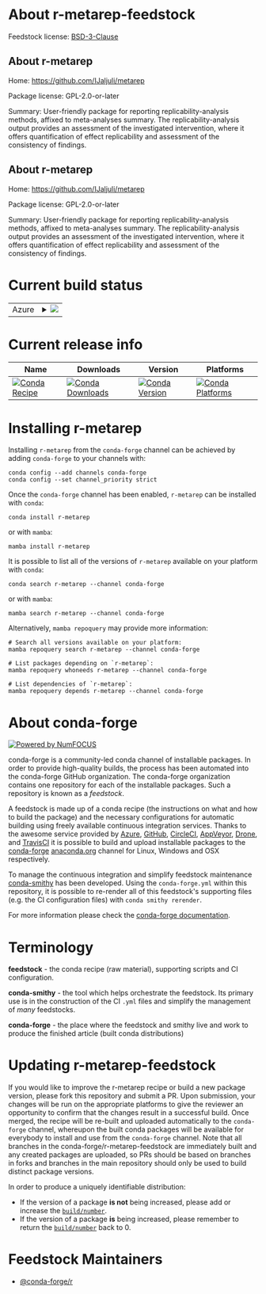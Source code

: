 About r-metarep-feedstock
=========================

Feedstock license: [BSD-3-Clause](https://github.com/conda-forge/r-metarep-feedstock/blob/main/LICENSE.txt)


About r-metarep
---------------

Home: https://github.com/IJaljuli/metarep

Package license: GPL-2.0-or-later

Summary: User-friendly package for reporting replicability-analysis methods, affixed to meta-analyses
summary. The replicability-analysis output provides an assessment of the investigated
intervention, where it offers quantification of effect replicability and assessment
of the consistency of findings.


About r-metarep
---------------

Home: https://github.com/IJaljuli/metarep

Package license: GPL-2.0-or-later

Summary: User-friendly package for reporting replicability-analysis methods, affixed to meta-analyses
summary. The replicability-analysis output provides an assessment of the investigated
intervention, where it offers quantification of effect replicability and assessment
of the consistency of findings.


Current build status
====================


<table>
    
  <tr>
    <td>Azure</td>
    <td>
      <details>
        <summary>
          <a href="https://dev.azure.com/conda-forge/feedstock-builds/_build/latest?definitionId=26124&branchName=main">
            <img src="https://dev.azure.com/conda-forge/feedstock-builds/_apis/build/status/r-metarep-feedstock?branchName=main">
          </a>
        </summary>
        <table>
          <thead><tr><th>Variant</th><th>Status</th></tr></thead>
          <tbody><tr>
              <td>linux_64_r_base4.3</td>
              <td>
                <a href="https://dev.azure.com/conda-forge/feedstock-builds/_build/latest?definitionId=26124&branchName=main">
                  <img src="https://dev.azure.com/conda-forge/feedstock-builds/_apis/build/status/r-metarep-feedstock?branchName=main&jobName=linux&configuration=linux%20linux_64_r_base4.3" alt="variant">
                </a>
              </td>
            </tr><tr>
              <td>linux_64_r_base4.4</td>
              <td>
                <a href="https://dev.azure.com/conda-forge/feedstock-builds/_build/latest?definitionId=26124&branchName=main">
                  <img src="https://dev.azure.com/conda-forge/feedstock-builds/_apis/build/status/r-metarep-feedstock?branchName=main&jobName=linux&configuration=linux%20linux_64_r_base4.4" alt="variant">
                </a>
              </td>
            </tr><tr>
              <td>osx_64_r_base4.3</td>
              <td>
                <a href="https://dev.azure.com/conda-forge/feedstock-builds/_build/latest?definitionId=26124&branchName=main">
                  <img src="https://dev.azure.com/conda-forge/feedstock-builds/_apis/build/status/r-metarep-feedstock?branchName=main&jobName=osx&configuration=osx%20osx_64_r_base4.3" alt="variant">
                </a>
              </td>
            </tr><tr>
              <td>osx_64_r_base4.4</td>
              <td>
                <a href="https://dev.azure.com/conda-forge/feedstock-builds/_build/latest?definitionId=26124&branchName=main">
                  <img src="https://dev.azure.com/conda-forge/feedstock-builds/_apis/build/status/r-metarep-feedstock?branchName=main&jobName=osx&configuration=osx%20osx_64_r_base4.4" alt="variant">
                </a>
              </td>
            </tr><tr>
              <td>win_64_r_base4.3</td>
              <td>
                <a href="https://dev.azure.com/conda-forge/feedstock-builds/_build/latest?definitionId=26124&branchName=main">
                  <img src="https://dev.azure.com/conda-forge/feedstock-builds/_apis/build/status/r-metarep-feedstock?branchName=main&jobName=win&configuration=win%20win_64_r_base4.3" alt="variant">
                </a>
              </td>
            </tr><tr>
              <td>win_64_r_base4.4</td>
              <td>
                <a href="https://dev.azure.com/conda-forge/feedstock-builds/_build/latest?definitionId=26124&branchName=main">
                  <img src="https://dev.azure.com/conda-forge/feedstock-builds/_apis/build/status/r-metarep-feedstock?branchName=main&jobName=win&configuration=win%20win_64_r_base4.4" alt="variant">
                </a>
              </td>
            </tr>
          </tbody>
        </table>
      </details>
    </td>
  </tr>
</table>

Current release info
====================

| Name | Downloads | Version | Platforms |
| --- | --- | --- | --- |
| [![Conda Recipe](https://img.shields.io/badge/recipe-r--metarep-green.svg)](https://anaconda.org/conda-forge/r-metarep) | [![Conda Downloads](https://img.shields.io/conda/dn/conda-forge/r-metarep.svg)](https://anaconda.org/conda-forge/r-metarep) | [![Conda Version](https://img.shields.io/conda/vn/conda-forge/r-metarep.svg)](https://anaconda.org/conda-forge/r-metarep) | [![Conda Platforms](https://img.shields.io/conda/pn/conda-forge/r-metarep.svg)](https://anaconda.org/conda-forge/r-metarep) |

Installing r-metarep
====================

Installing `r-metarep` from the `conda-forge` channel can be achieved by adding `conda-forge` to your channels with:

```
conda config --add channels conda-forge
conda config --set channel_priority strict
```

Once the `conda-forge` channel has been enabled, `r-metarep` can be installed with `conda`:

```
conda install r-metarep
```

or with `mamba`:

```
mamba install r-metarep
```

It is possible to list all of the versions of `r-metarep` available on your platform with `conda`:

```
conda search r-metarep --channel conda-forge
```

or with `mamba`:

```
mamba search r-metarep --channel conda-forge
```

Alternatively, `mamba repoquery` may provide more information:

```
# Search all versions available on your platform:
mamba repoquery search r-metarep --channel conda-forge

# List packages depending on `r-metarep`:
mamba repoquery whoneeds r-metarep --channel conda-forge

# List dependencies of `r-metarep`:
mamba repoquery depends r-metarep --channel conda-forge
```


About conda-forge
=================

[![Powered by
NumFOCUS](https://img.shields.io/badge/powered%20by-NumFOCUS-orange.svg?style=flat&colorA=E1523D&colorB=007D8A)](https://numfocus.org)

conda-forge is a community-led conda channel of installable packages.
In order to provide high-quality builds, the process has been automated into the
conda-forge GitHub organization. The conda-forge organization contains one repository
for each of the installable packages. Such a repository is known as a *feedstock*.

A feedstock is made up of a conda recipe (the instructions on what and how to build
the package) and the necessary configurations for automatic building using freely
available continuous integration services. Thanks to the awesome service provided by
[Azure](https://azure.microsoft.com/en-us/services/devops/), [GitHub](https://github.com/),
[CircleCI](https://circleci.com/), [AppVeyor](https://www.appveyor.com/),
[Drone](https://cloud.drone.io/welcome), and [TravisCI](https://travis-ci.com/)
it is possible to build and upload installable packages to the
[conda-forge](https://anaconda.org/conda-forge) [anaconda.org](https://anaconda.org/)
channel for Linux, Windows and OSX respectively.

To manage the continuous integration and simplify feedstock maintenance
[conda-smithy](https://github.com/conda-forge/conda-smithy) has been developed.
Using the ``conda-forge.yml`` within this repository, it is possible to re-render all of
this feedstock's supporting files (e.g. the CI configuration files) with ``conda smithy rerender``.

For more information please check the [conda-forge documentation](https://conda-forge.org/docs/).

Terminology
===========

**feedstock** - the conda recipe (raw material), supporting scripts and CI configuration.

**conda-smithy** - the tool which helps orchestrate the feedstock.
                   Its primary use is in the construction of the CI ``.yml`` files
                   and simplify the management of *many* feedstocks.

**conda-forge** - the place where the feedstock and smithy live and work to
                  produce the finished article (built conda distributions)


Updating r-metarep-feedstock
============================

If you would like to improve the r-metarep recipe or build a new
package version, please fork this repository and submit a PR. Upon submission,
your changes will be run on the appropriate platforms to give the reviewer an
opportunity to confirm that the changes result in a successful build. Once
merged, the recipe will be re-built and uploaded automatically to the
`conda-forge` channel, whereupon the built conda packages will be available for
everybody to install and use from the `conda-forge` channel.
Note that all branches in the conda-forge/r-metarep-feedstock are
immediately built and any created packages are uploaded, so PRs should be based
on branches in forks and branches in the main repository should only be used to
build distinct package versions.

In order to produce a uniquely identifiable distribution:
 * If the version of a package **is not** being increased, please add or increase
   the [``build/number``](https://docs.conda.io/projects/conda-build/en/latest/resources/define-metadata.html#build-number-and-string).
 * If the version of a package **is** being increased, please remember to return
   the [``build/number``](https://docs.conda.io/projects/conda-build/en/latest/resources/define-metadata.html#build-number-and-string)
   back to 0.

Feedstock Maintainers
=====================

* [@conda-forge/r](https://github.com/orgs/conda-forge/teams/r/)

